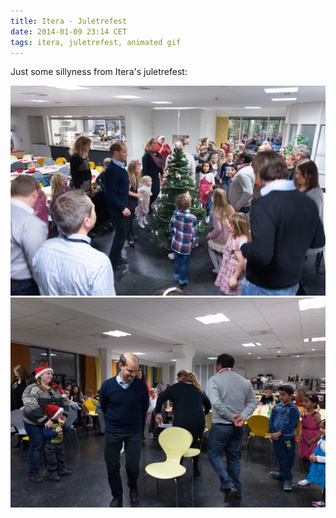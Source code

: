 ```yaml
---
title: Itera - Juletrefest
date: 2014-01-09 23:14 CET
tags: itera, juletrefest, animated gif
---
```


Just some sillyness from Itera's juletrefest:

![Everybody Hop Now!](hopping.gif 'Everybody Hop Now!')
![Round and round and round and round ...](circles.gif 'Round and round and round and round ...')
